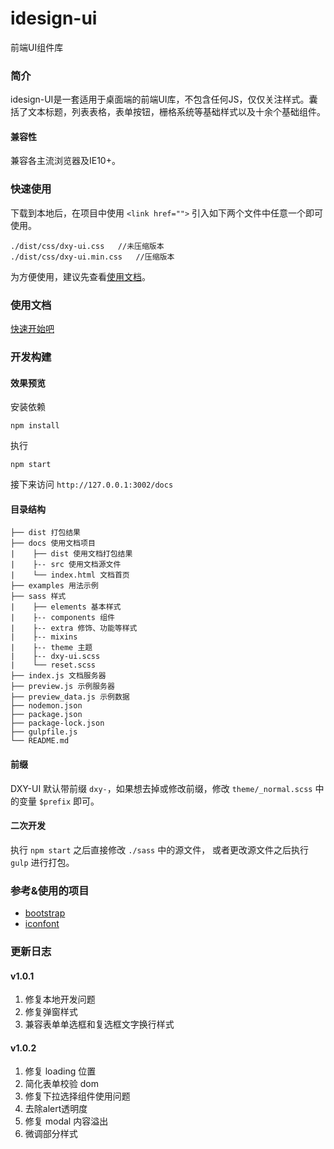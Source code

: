 # idesign-ui
前端UI组件库

### 简介
idesign-UI是一套适用于桌面端的前端UI库，不包含任何JS，仅仅关注样式。囊括了文本标题，列表表格，表单按钮，栅格系统等基础样式以及十余个基础组件。

#### 兼容性
兼容各主流浏览器及IE10+。

### 快速使用
下载到本地后，在项目中使用 `<link href="">` 引入如下两个文件中任意一个即可使用。
```
./dist/css/dxy-ui.css   //未压缩版本
./dist/css/dxy-ui.min.css   //压缩版本
```
 为方便使用，建议先查看[使用文档](https://dxy-f2e.github.io/dxy-ui/docs/)。
 
### 使用文档
[快速开始吧](https://dxy-f2e.github.io/dxy-ui/docs/)
 
### 开发构建

#### 效果预览

安装依赖
```
npm install
```
执行
```
npm start
```
接下来访问 `http://127.0.0.1:3002/docs`

#### 目录结构

    ├── dist 打包结果
    ├── docs 使用文档项目
    |    ├── dist 使用文档打包结果
    |    ├-- src 使用文档源文件
    |    └── index.html 文档首页
    ├── examples 用法示例
    ├── sass 样式
    |    ├── elements 基本样式
    |    ├-- components 组件
    |    ├-- extra 修饰、功能等样式
    |    ├-- mixins
    |    ├-- theme 主题
    |    ├-- dxy-ui.scss
    |    └── reset.scss
    ├── index.js 文档服务器
    ├── preview.js 示例服务器
    ├── preview_data.js 示例数据
    ├── nodemon.json
    ├── package.json
    ├── package-lock.json
    ├── gulpfile.js
    └── README.md

#### 前缀
DXY-UI 默认带前缀 `dxy-`，如果想去掉或修改前缀，修改 `theme/_normal.scss` 中的变量 `$prefix` 即可。

#### 二次开发
执行 `npm start` 之后直接修改 `./sass` 中的源文件，
或者更改源文件之后执行 `gulp` 进行打包。


### 参考&使用的项目
- [bootstrap](https://github.com/twbs/bootstrap)
- [iconfont](http://www.iconfont.cn/)


### 更新日志

#### v1.0.1
1. 修复本地开发问题
2. 修复弹窗样式
3. 兼容表单单选框和复选框文字换行样式

#### v1.0.2
1. 修复 loading 位置
2. 简化表单校验 dom
3. 修复下拉选择组件使用问题
4. 去除alert透明度
5. 修复 modal 内容溢出
6. 微调部分样式
